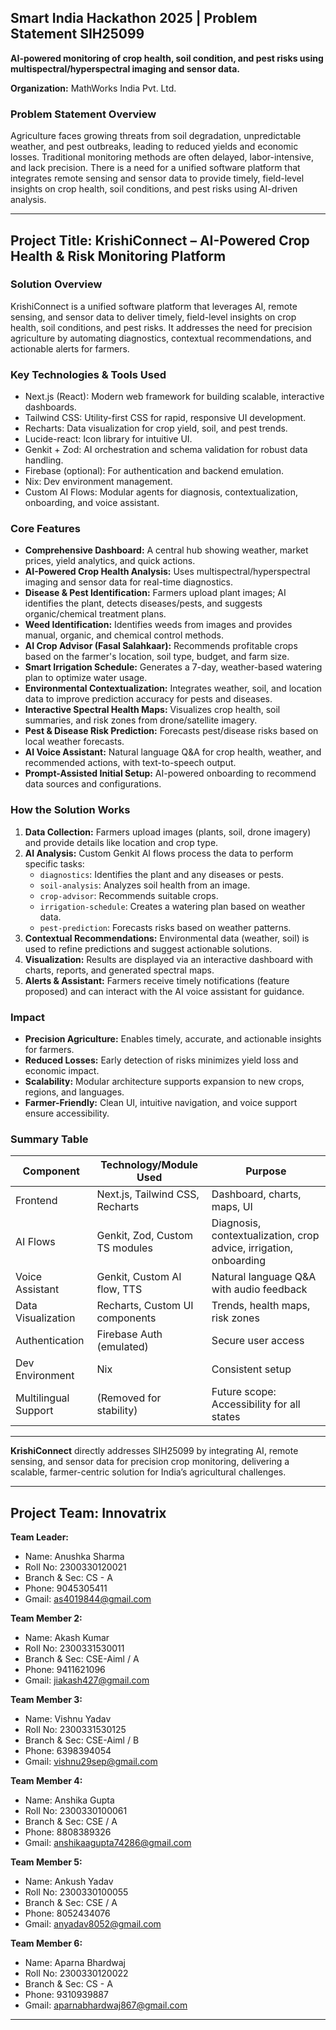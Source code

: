 ## Smart India Hackathon 2025 | Problem Statement SIH25099

**AI-powered monitoring of crop health, soil condition, and pest risks using multispectral/hyperspectral imaging and sensor data.**

**Organization:** MathWorks India Pvt. Ltd.

### Problem Statement Overview
Agriculture faces growing threats from soil degradation, unpredictable weather, and pest outbreaks, leading to reduced yields and economic losses. Traditional monitoring methods are often delayed, labor-intensive, and lack precision. There is a need for a unified software platform that integrates remote sensing and sensor data to provide timely, field-level insights on crop health, soil conditions, and pest risks using AI-driven analysis.

---

## Project Title: KrishiConnect – AI-Powered Crop Health & Risk Monitoring Platform

### Solution Overview
KrishiConnect is a unified software platform that leverages AI, remote sensing, and sensor data to deliver timely, field-level insights on crop health, soil conditions, and pest risks. It addresses the need for precision agriculture by automating diagnostics, contextual recommendations, and actionable alerts for farmers.

### Key Technologies & Tools Used
- Next.js (React): Modern web framework for building scalable, interactive dashboards.
- Tailwind CSS: Utility-first CSS for rapid, responsive UI development.
- Recharts: Data visualization for crop yield, soil, and pest trends.
- Lucide-react: Icon library for intuitive UI.
- Genkit + Zod: AI orchestration and schema validation for robust data handling.
- Firebase (optional): For authentication and backend emulation.
- Nix: Dev environment management.
- Custom AI Flows: Modular agents for diagnosis, contextualization, onboarding, and voice assistant.

### Core Features
- **Comprehensive Dashboard:** A central hub showing weather, market prices, yield analytics, and quick actions.
- **AI-Powered Crop Health Analysis:** Uses multispectral/hyperspectral imaging and sensor data for real-time diagnostics.
- **Disease & Pest Identification:** Farmers upload plant images; AI identifies the plant, detects diseases/pests, and suggests organic/chemical treatment plans.
- **Weed Identification:** Identifies weeds from images and provides manual, organic, and chemical control methods.
- **AI Crop Advisor (Fasal Salahkaar):** Recommends profitable crops based on the farmer's location, soil type, budget, and farm size.
- **Smart Irrigation Schedule:** Generates a 7-day, weather-based watering plan to optimize water usage.
- **Environmental Contextualization:** Integrates weather, soil, and location data to improve prediction accuracy for pests and diseases.
- **Interactive Spectral Health Maps:** Visualizes crop health, soil summaries, and risk zones from drone/satellite imagery.
- **Pest & Disease Risk Prediction:** Forecasts pest/disease risks based on local weather forecasts.
- **AI Voice Assistant:** Natural language Q&A for crop health, weather, and recommended actions, with text-to-speech output.
- **Prompt-Assisted Initial Setup:** AI-powered onboarding to recommend data sources and configurations.

### How the Solution Works
1.  **Data Collection:** Farmers upload images (plants, soil, drone imagery) and provide details like location and crop type.
2.  **AI Analysis:** Custom Genkit AI flows process the data to perform specific tasks:
    *   `diagnostics`: Identifies the plant and any diseases or pests.
    *   `soil-analysis`: Analyzes soil health from an image.
    *   `crop-advisor`: Recommends suitable crops.
    *   `irrigation-schedule`: Creates a watering plan based on weather data.
    *   `pest-prediction`: Forecasts risks based on weather patterns.
3.  **Contextual Recommendations:** Environmental data (weather, soil) is used to refine predictions and suggest actionable solutions.
4.  **Visualization:** Results are displayed via an interactive dashboard with charts, reports, and generated spectral maps.
5.  **Alerts & Assistant:** Farmers receive timely notifications (feature proposed) and can interact with the AI voice assistant for guidance.

### Impact
- **Precision Agriculture:** Enables timely, accurate, and actionable insights for farmers.
- **Reduced Losses:** Early detection of risks minimizes yield loss and economic impact.
- **Scalability:** Modular architecture supports expansion to new crops, regions, and languages.
- **Farmer-Friendly:** Clean UI, intuitive navigation, and voice support ensure accessibility.

### Summary Table

| Component | Technology/Module Used | Purpose |
|---|---|---|
| Frontend | Next.js, Tailwind CSS, Recharts | Dashboard, charts, maps, UI |
| AI Flows | Genkit, Zod, Custom TS modules | Diagnosis, contextualization, crop advice, irrigation, onboarding |
| Voice Assistant | Genkit, Custom AI flow, TTS | Natural language Q&A with audio feedback |
| Data Visualization | Recharts, Custom UI components | Trends, health maps, risk zones |
| Authentication | Firebase Auth (emulated) | Secure user access |
| Dev Environment | Nix | Consistent setup |
| Multilingual Support | (Removed for stability) | Future scope: Accessibility for all states |


---

**KrishiConnect** directly addresses SIH25099 by integrating AI, remote sensing, and sensor data for precision crop monitoring, delivering a scalable, farmer-centric solution for India’s agricultural challenges.

---

## Project Team: Innovatrix

**Team Leader:**
- Name: Anushka Sharma
- Roll No: 2300330120021
- Branch & Sec: CS - A
- Phone: 9045305411
- Gmail: as4019844@gmail.com

**Team Member 2:**
- Name: Akash Kumar
- Roll No: 2300331530011
- Branch & Sec: CSE-Aiml / A
- Phone: 9411621096
- Gmail: jiakash427@gmail.com

**Team Member 3:**
- Name: Vishnu Yadav
- Roll No: 2300331530125
- Branch & Sec: CSE-Aiml / B
- Phone: 6398394054
- Gmail: vishnu29sep@gmail.com

**Team Member 4:**
- Name: Anshika Gupta
- Roll No: 2300330100061
- Branch & Sec: CSE / A
- Phone: 8808389326
- Gmail: anshikaagupta74286@gmail.com

**Team Member 5:**
- Name: Ankush Yadav
- Roll No: 2300330100055
- Branch & Sec: CSE / A
- Phone: 8052434076
- Gmail: anyadav8052@gmail.com

**Team Member 6:**
- Name: Aparna Bhardwaj
- Roll No: 2300330120022
- Branch & Sec: CS - A
- Phone: 9310939887
- Gmail: aparnabhardwaj867@gmail.com

---
